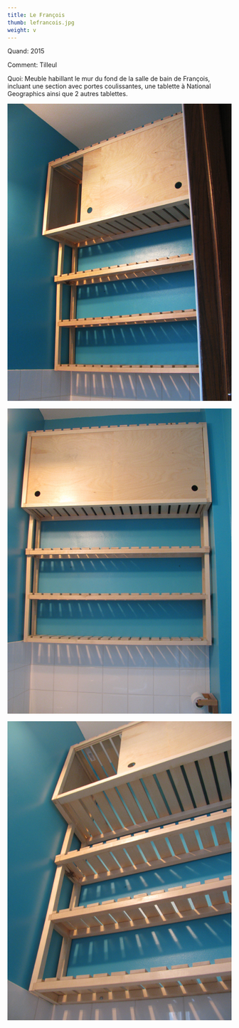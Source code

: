 ```yaml
---
title: Le François
thumb: lefrancois.jpg
weight: v
---
```


Quand: 2015

Comment: Tilleul

Quoi: Meuble habillant le mur du fond de la salle de bain de François, incluant une section avec portes coulissantes, une 
tablette à National Geographics ainsi que 2 autres tablettes.

![](/img/lefrancois-01.jpg)

![](/img/lefrancois-02.jpg)

![](/img/lefrancois-03.jpg)